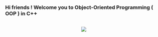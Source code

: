 ### Hi friends ! Welcome you to Object-Oriented Programming ( OOP ) in C++

<br>

<div align="center">
<img  src="https://i.pinimg.com/originals/17/de/a7/17dea75915a31fcc1577b87f4d6c5a17.png" />
</div>  
